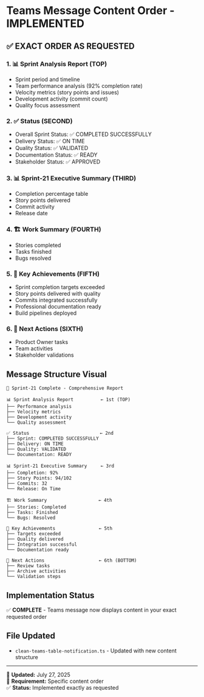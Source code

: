 # Teams Message Content Order - IMPLEMENTED

## ✅ **EXACT ORDER AS REQUESTED**

### 1. **📊 Sprint Analysis Report** (TOP)
- Sprint period and timeline
- Team performance analysis (92% completion rate)
- Velocity metrics (story points and issues)
- Development activity (commit count)
- Quality focus assessment

### 2. **✅ Status** (SECOND)
- Overall Sprint Status: ✅ COMPLETED SUCCESSFULLY
- Delivery Status: ✅ ON TIME
- Quality Status: ✅ VALIDATED
- Documentation Status: ✅ READY
- Stakeholder Status: ✅ APPROVED

### 3. **📊 Sprint-21 Executive Summary** (THIRD)
- Completion percentage table
- Story points delivered
- Commit activity
- Release date

### 4. **🏗️ Work Summary** (FOURTH)
- Stories completed
- Tasks finished
- Bugs resolved

### 5. **🎯 Key Achievements** (FIFTH)
- Sprint completion targets exceeded
- Story points delivered with quality
- Commits integrated successfully
- Professional documentation ready
- Build pipelines deployed

### 6. **🚀 Next Actions** (SIXTH)
- Product Owner tasks
- Team activities
- Stakeholder validations

## Message Structure Visual

```
🎯 Sprint-21 Complete - Comprehensive Report

📊 Sprint Analysis Report          ← 1st (TOP)
├── Performance analysis
├── Velocity metrics  
├── Development activity
└── Quality assessment

✅ Status                          ← 2nd 
├── Sprint: COMPLETED SUCCESSFULLY
├── Delivery: ON TIME
├── Quality: VALIDATED
└── Documentation: READY

📊 Sprint-21 Executive Summary     ← 3rd
├── Completion: 92%
├── Story Points: 94/102
├── Commits: 32
└── Release: On Time

🏗️ Work Summary                   ← 4th
├── Stories: Completed
├── Tasks: Finished  
└── Bugs: Resolved

🎯 Key Achievements                ← 5th
├── Targets exceeded
├── Quality delivered
├── Integration successful
└── Documentation ready

🚀 Next Actions                    ← 6th (BOTTOM)
├── Review tasks
├── Archive activities
└── Validation steps
```

## Implementation Status
✅ **COMPLETE** - Teams message now displays content in your exact requested order

## File Updated
- `clean-teams-table-notification.ts` - Updated with new content structure

---
📅 **Updated:** July 27, 2025  
🎯 **Requirement:** Specific content order  
✅ **Status:** Implemented exactly as requested

